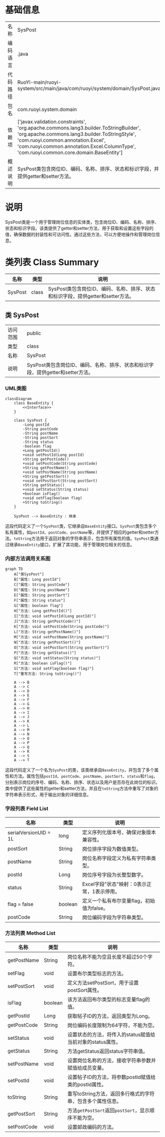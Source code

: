 # 基础信息

|      |      |
|------|------|
| 名称 | SysPost |
| 编码语言 | .java |
| 代码路径 | RuoYi-main/ruoyi-system/src/main/java/com/ruoyi/system/domain/SysPost.java |
| 包名 | com.ruoyi.system.domain |
| 依赖项 | ['javax.validation.constraints', 'org.apache.commons.lang3.builder.ToStringBuilder', 'org.apache.commons.lang3.builder.ToStringStyle', 'com.ruoyi.common.annotation.Excel', 'com.ruoyi.common.annotation.Excel.ColumnType', 'com.ruoyi.common.core.domain.BaseEntity'] |
| 概述说明 | SysPost类包含岗位ID、编码、名称、排序、状态和标识字段，并提供getter和setter方法。 |

# 说明

SysPost类是一个用于管理岗位信息的实体类，包含岗位ID、编码、名称、排序、状态和标识字段。该类提供了getter和setter方法，用于获取和设置这些字段的值，确保数据的封装性和可访问性。通过这些方法，可以方便地操作和管理岗位信息。

# 类列表 Class Summary

| 名称   | 类型  | 说明 |
|-------|------|-------------|
| SysPost | class | SysPost类包含岗位ID、编码、名称、排序、状态和标识字段，提供getter和setter方法。 |



## 类 SysPost

|      |      |
|------|------|
| 访问范围 | public |
| 类型 | class |
| 名称 | SysPost |
| 说明 | SysPost类包含岗位ID、编码、名称、排序、状态和标识字段，提供getter和setter方法。 |


### UML类图

```mermaid
classDiagram
    class BaseEntity {
        <<Interface>>
    }

    class SysPost {
        -Long postId
        -String postCode
        -String postName
        -String postSort
        -String status
        -boolean flag
        +Long getPostId()
        +void setPostId(Long postId)
        +String getPostCode()
        +void setPostCode(String postCode)
        +String getPostName()
        +void setPostName(String postName)
        +String getPostSort()
        +void setPostSort(String postSort)
        +String getStatus()
        +void setStatus(String status)
        +boolean isFlag()
        +void setFlag(boolean flag)
        +String toString()
    }

    SysPost --> BaseEntity : 继承
```

这段代码定义了一个`SysPost`类，它继承自`BaseEntity`接口。`SysPost`类包含多个私有属性，如`postId`、`postCode`、`postName`等，并提供了相应的getter和setter方法。`toString`方法用于返回对象的字符串表示，包含所有属性的值。`SysPost`类通过继承`BaseEntity`接口，扩展了其功能，用于管理岗位相关的信息。


### 内部方法调用关系图

```mermaid
graph TD
    A["类SysPost"]
    B["属性: Long postId"]
    C["属性: String postCode"]
    D["属性: String postName"]
    E["属性: String postSort"]
    F["属性: String status"]
    G["属性: boolean flag"]
    H["方法: Long getPostId()"]
    I["方法: void setPostId(Long postId)"]
    J["方法: String getPostCode()"]
    K["方法: void setPostCode(String postCode)"]
    L["方法: String getPostName()"]
    M["方法: void setPostName(String postName)"]
    N["方法: String getPostSort()"]
    O["方法: void setPostSort(String postSort)"]
    P["方法: String getStatus()"]
    Q["方法: void setStatus(String status)"]
    R["方法: boolean isFlag()"]
    S["方法: void setFlag(boolean flag)"]
    T["重写方法: String toString()"]

    A --> B
    A --> C
    A --> D
    A --> E
    A --> F
    A --> G
    A --> H
    A --> I
    A --> J
    A --> K
    A --> L
    A --> M
    A --> N
    A --> O
    A --> P
    A --> Q
    A --> R
    A --> S
    A --> T
```

这段代码定义了一个名为`SysPost`的类，该类继承自`BaseEntity`，并包含了多个属性和方法。属性包括`postId`、`postCode`、`postName`、`postSort`、`status`和`flag`，分别表示岗位的序号、编码、名称、排序、状态以及用户是否存在此岗位的标识。类中提供了这些属性的getter和setter方法，并且在`toString`方法中重写了对象的字符串表示形式，用于输出对象的详细信息。

### 字段列表 Field List

| 名称  | 类型  | 说明 |
|-------|-------|------|
| serialVersionUID = 1L | long | 定义序列化版本号，确保对象版本兼容性。 |
| postSort | String | 岗位排序字段为数值类型。 |
| postName | String | 岗位名称字段定义为私有字符串类型。 |
| postId | Long | 岗位序号字段为长整型数字。 |
| status | String | Excel字段"状态"映射：0表示正常，1表示停用。 |
| flag = false | boolean | 定义一个私有布尔变量flag，初始值为false。 |
| postCode | String | 岗位编码字段为字符串类型。 |

### 方法列表 Method List

| 名称  | 类型  | 说明 |
|-------|-------|------|
| getPostName | String | 岗位名称不能为空且长度不超过50个字符。 |
| setFlag | void | 设置布尔类型标志的方法。 |
| setPostSort | void | 定义方法setPostSort，用于设置postSort属性。 |
| isFlag | boolean | 该方法返回布尔类型的标志变量flag的值。 |
| getPostId | Long | 获取帖子ID的方法，返回类型为Long。 |
| getPostCode | String | 岗位编码长度限制为64字符，不能为空。 |
| setStatus | void | 设置状态的方法，将传入的status赋值给当前对象的status属性。 |
| getStatus | String | 方法getStatus返回status字符串值。 |
| setPostName | void | 设置岗位名称的方法，接收字符串参数并赋值给成员变量。 |
| setPostId | void | 设置帖子ID的方法，将参数postId赋值给类的postId属性。 |
| toString | String | 重写toString方法，返回多行格式的字符串，包含多个属性信息。 |
| getPostSort | String | 方法`getPostSort`返回`postSort`，显示顺序不能为空。 |
| setPostCode | void | 设置邮政编码的方法。 |




